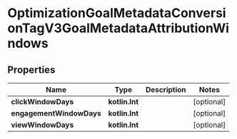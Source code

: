 
# OptimizationGoalMetadataConversionTagV3GoalMetadataAttributionWindows

## Properties
| Name | Type | Description | Notes |
| ------------ | ------------- | ------------- | ------------- |
| **clickWindowDays** | **kotlin.Int** |  |  [optional] |
| **engagementWindowDays** | **kotlin.Int** |  |  [optional] |
| **viewWindowDays** | **kotlin.Int** |  |  [optional] |



